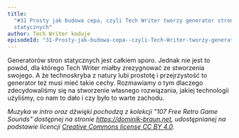 ```yaml
---
title:
  "#31 Prosty jak budowa cepa, czyli Tech Writer tworzy generator stron
  statycznych"
author: Tech Writer koduje
episodeId: "31-Prosty-jak-budowa-cepa--czyli-Tech-Writer-tworzy-generator-stron-statycznych-e13oj0o"
---
```


Generatorów stron statycznych jest całkiem sporo. Jednak nie jest to powód, dla
którego Tech Writer miałby zrezygnować ze stworzenia swojego. A że technoskryba
z natury lubi prostotę i przejrzystość to generator też musi mieć takie cechy.
Rozmawiamy o tym dlaczego zdecydowaliśmy się na stworzenie własnego rozwiązania,
jakiej technologii użyliśmy, co nam to dało i czy było to warte zachodu.

_Muzyka w intro oraz dźwięki pochodzą z kolekcji "107 Free Retro Game Sounds"
dostępnej na stronie <https://dominik-braun.net>, udostępnianej na podstawie
licencji
[Creative Commons license CC BY 4.0](https://creativecommons.org/licenses/by/4.0/)._
